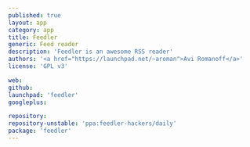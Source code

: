 ```yaml
---
published: true
layout: app
category: app
title: Feedler
generic: Feed reader
description: 'Feedler is an awesome RSS reader'
authors: '<a href="https://launchpad.net/~aroman">Avi Romanoff</a>'
license: 'GPL v3'

web:
github:
launchpad: 'feedler'
googleplus:

repository:
repository-unstable: 'ppa:feedler-hackers/daily'
package: 'feedler'
---
```

